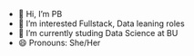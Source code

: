 - 👋 Hi, I’m PB
- 👀 I’m interested Fullstack, Data leaning roles
- 🌱 I’m currently studing Data Science at BU
- 😄 Pronouns: She/Her

<!---
prarthnab21/prarthnab21 is a ✨ special ✨ repository because its `README.md` (this file) appears on your GitHub profile.
You can click the Preview link to take a look at your changes.
--->
